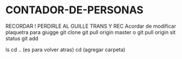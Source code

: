 # CONTADOR-DE-PERSONAS
RECORDAR ! PERDIRLE AL GUILLE TRANS Y REC
Acordar de modificar plaquetra para giugge
git clone
git pull origin master o git pull origin
sit status
git add



ls
cd .. (es para volver atras)
cd (agregar carpeta) 
